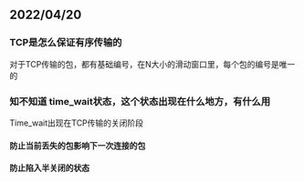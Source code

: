 ## 2022/04/20

### TCP是怎么保证有序传输的

对于TCP传输的包，都有基础编号，在N大小的滑动窗口里，每个包的编号是唯一的

### 知不知道 time_wait状态，这个状态出现在什么地方，有什么用

Time_wait出现在TCP传输的关闭阶段

#### 防止当前丢失的包影响下一次连接的包

#### 防止陷入半关闭的状态

